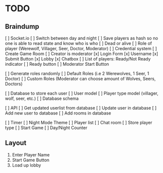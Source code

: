 # TODO
## Braindump
[ ] Socket.io
[ ] Switch between day and night
[ ] Save players as hash so no one is able to read state and know who is who
  [ ] Dead or alive
  [ ] Role of player (Werewolf, Villager, Seer, Doctor, Moderator)
[ ] Credential system
  [ ] Create Game Room
    [ ] Creator is moderator
  [x] Login Form
    [x] Username
    [x] Submit Button
  [x] Lobby
    [x] Chatbox
    [ ] List of players: Ready/Not Ready indicator
    [ ] Ready button
  [ ] Moderator Start Button

[ ] Generate roles randomly
  [ ] Default Roles (i.e 2 Werewolves, 1 Seer, 1 Doctor)
  [ ] Custom Roles (Moderator can choose amount of Wolves, Seers, Doctors)

[ ] Database to store each user
  [ ] User model
  [ ] Player type model (villager, wolf, seer, etc.)
  [ ] Database schema

[ ] API
  [ ] Get updated userlist from database
  [ ] Update user in database
  [ ] Add new user to database
  [ ] Add rooms in database

[ ] Timer
[ ] Night Mode Theme
[ ] Player list
[ ] Chat room
[ ] Store player type
[ ] Start Game
[ ] Day/Night Counter

## Layout
1) Enter Player Name
2) Start Game Button
3) Load up lobby

